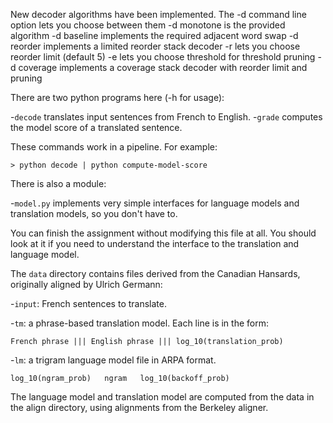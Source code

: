 New decoder algorithms have been implemented.
The -d command line option lets you choose between them
-d monotone is the provided algorithm
-d baseline implements the required adjacent word swap
-d reorder implements a limited reorder stack decoder
   -r lets you choose reorder limit (default 5)
   -e lets you choose threshold for threshold pruning
-d coverage implements a coverage stack decoder with reorder limit and pruning

There are two python programs here (-h for usage):

-`decode` translates input sentences from French to English.
-`grade` computes the model score of a translated sentence.

These commands work in a pipeline. For example:

    > python decode | python compute-model-score

There is also a module:

-`model.py` implements very simple interfaces for language models
 and translation models, so you don't have to. 

You can finish the assignment without modifying this file at all. 
You should look at it if you need to understand the interface
to the translation and language model.

The `data` directory contains files derived from the Canadian Hansards,
originally aligned by Ulrich Germann:

-`input`: French sentences to translate.

-`tm`: a phrase-based translation model. Each line is in the form:

    French phrase ||| English phrase ||| log_10(translation_prob)

-`lm`: a trigram language model file in ARPA format.

    log_10(ngram_prob)   ngram   log_10(backoff_prob)

The language model and translation model are computed from the data 
in the align directory, using alignments from the Berkeley aligner.
